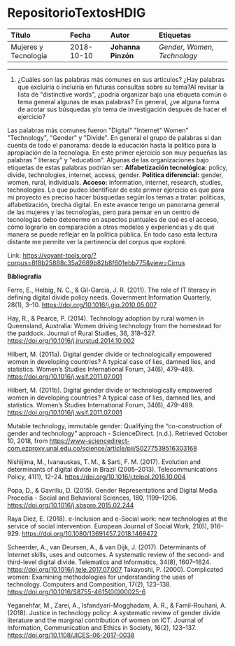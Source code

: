
# **RepositorioTextosHDIG**

| **Título**| **Fecha** | **Autor** | **Etiquetas** |
|:------|:------|:------|:----------|
| Mujeres y Tecnología| 2018-10-10 |**Johanna Pinzón** | *Gender, Women, Technology* 

---

1. ¿Cuáles son las palabras más comunes en sus artículos? ¿Hay palabras que excluiría o incluiría en futuras consultas sobre su tema?Al revisar la lista de "distinctive words", ¿podría organizar bajo una etiqueta común o tema general algunas de esas palabras? En general, ¿ve alguna forma de acotar sus búsquedas y/o tema de investigación después de hacer el ejercicio?

Las palabras más comunes fueron "Digital" "Internet" Women" "Technology", "Gender" y "Divide". 
En general el grupo de palabras si dan cuenta de todo el panorama: desde la educación hasta la política para la apropiación de la tecnología. En este primer ejercicio son muy pequeñas las palabras " literacy" y "education". 
Algunas de las organizaciones bajo etiquetas de estas palabras podrían ser:
**Alfabetización tecnológica:** policy, divide, technologies, internet, access, gender.
**Política diferencial:** gender, women, rural, individuals.
**Acceso:** information, internet, research, studies, technologies. 
Lo que pudeo identificar de este primer ejercicio es que para mi proyecto es preciso hacer búsquedas según los temas a tratar: políticas, alfabetización, brecha digital. En este avance tengo un panorama general de las mujeres y las tecnologías, pero para pensar en un centro de tecnologías debo detenerme en aspectos puntuales de qué es el acceso, cómo lograrlo en comparación a otros modelos y experiencias y de qué manera se puede reflejar en la política pública. En todo caso esta lectura distante me permite ver la pertinencia del corpus que exploré.

Link: https://voyant-tools.org/?corpus=8f8b25888c35a2689b82b8f601ebb775&view=Cirrus

**Bibliografía**

Ferro, E., Helbig, N. C., & Gil-Garcia, J. R. (2011). The role of IT literacy in defining digital divide policy needs. Government Information Quarterly, 28(1), 3–10. https://doi.org/10.1016/j.giq.2010.05.007

Hay, R., & Pearce, P. (2014). Technology adoption by rural women in Queensland, Australia: Women driving technology from the homestead for the paddock. Journal of Rural Studies, 36, 318–327. https://doi.org/10.1016/j.jrurstud.2014.10.002

Hilbert, M. (2011a). Digital gender divide or technologically empowered women in developing countries? A typical case of lies, damned lies, and statistics. Women’s Studies International Forum, 34(6), 479–489. https://doi.org/10.1016/j.wsif.2011.07.001

Hilbert, M. (2011b). Digital gender divide or technologically empowered women in developing countries? A typical case of lies, damned lies, and statistics. Women’s Studies International Forum, 34(6), 479–489. https://doi.org/10.1016/j.wsif.2011.07.001

Mutable technology, immutable gender: Qualifying the “co-construction of gender and technology” approach - ScienceDirect. (n.d.). Retrieved October 10, 2018, from https://www-sciencedirect-com.ezproxy.unal.edu.co/science/article/pii/S0277539516303168

Nishijima, M., Ivanauskas, T. M., & Sarti, F. M. (2017). Evolution and determinants of digital divide in Brazil (2005–2013). Telecommunications Policy, 41(1), 12–24. https://doi.org/10.1016/j.telpol.2016.10.004

Popa, D., & Gavriliu, D. (2015). Gender Representations and Digital Media. Procedia - Social and Behavioral Sciences, 180, 1199–1206. https://doi.org/10.1016/j.sbspro.2015.02.244

Raya Diez, E. (2018). e-Inclusion and e-Social work: new technologies at the service of social intervention. European Journal of Social Work, 21(6), 916–929. https://doi.org/10.1080/13691457.2018.1469472

Scheerder, A., van Deursen, A., & van Dijk, J. (2017). Determinants of Internet skills, uses and outcomes. A systematic review of the second- and third-level digital divide. Telematics and Informatics, 34(8), 1607–1624. https://doi.org/10.1016/j.tele.2017.07.007
Takayoshi, P. (2000). Complicated women: Examining methodologies for understanding the uses of technology. Computers and Composition, 17(2), 123–138. https://doi.org/10.1016/S8755-4615(00)00025-6

Yeganehfar, M., Zarei, A., Isfandyari-Mogghadam, A. R., & Famil-Rouhani, A. (2018). Justice in technology policy: A systematic review of gender divide literature and the marginal contribution of women on ICT. Journal of Information, Communication and Ethics in Society, 16(2), 123–137. https://doi.org/10.1108/JICES-06-2017-0038
